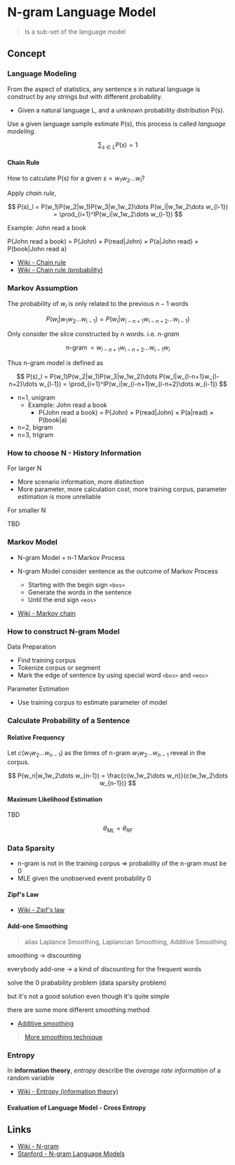 # N-gram Language Model

> Is a sub-set of the language model

## Concept

### Language Modeling

From the aspect of statistics, any sentence s in natural language is construct by any strings but with different probability.

* Given a natural language L, and a unknown probability distribution P(s).

Use a given language sample estimate P(s), this process is called *language modeling*.

$$
\sum_{s\in L} P(s) = 1
$$

#### Chain Rule

How to calculate P(s) for a given $s = w_1w_2\dots w_l$?

Apply *chain rule*,

$$
P(s)_l = P(w_1)P(w_2|w_1)P(w_3|w_1w_2)\dots P(w_l|w_1w_2\dots w_{l-1}) = \prod_{i=1}^lP(w_i|w_1w_2\dots w_{i-1})
$$

Example: John read a book

P(John read a book) = P(John) × P(read|John) × P(a|John read) × P(book|John read a)

* [Wiki - Chain rule](https://en.wikipedia.org/wiki/Chain_rule)
* [Wiki - Chain rule (probability)](https://en.wikipedia.org/wiki/Chain_rule_(probability))

### Markov Assumption

The probability of $w_i$ is only related to the previous $n-1$ words

$$
P(w_i|w_1w_2\dots w_{i-1}) = P(w_i|w_{i-n+1}w_{i-n+2}\dots w_{i-1})
$$

Only consider the slice constructed by n words. i.e. *n-gram*

$$
\operatorname{n-gram} = w_{i-n+1}w_{i-n+2}\dots w_{i-1}w_i
$$

Thus n-gram model is defined as

$$
P(s)_l = P(w_1)P(w_2|w_1)P(w_3|w_1w_2)\dots P(w_l|w_{l-n+1}w_{l-n+2}\dots w_{l-1}) = \prod_{i=1}^lP(w_i|w_{i-n+1}w_{i-n+2}\dots w_{i-1})
$$

* n=1, unigram
  * Example: John read a book
    * P(John read a book) = P(John) × P(read|John) × P(a|read) × P(book|a)
* n=2, bigram
* n=3, trigram

### How to choose N - History Information

For larger N

* More scenario information, more distinction
* More parameter, more calculation cost, more training corpus, parameter estimation is more unreliable

For smaller N

TBD

### Markov Model

* N-gram Model = n-1 Markov Process
* N-gram Model consider sentence as the outcome of Markov Process
  * Starting with the begin sign `<bos>`
  * Generate the words in the sentence
  * Until the end sign `<eos>`

* [Wiki - Markov chain](https://en.wikipedia.org/wiki/Markov_chain)

### How to construct N-gram Model

Data Preparation

* Find training corpus
* Tokenize corpus or segment
* Mark the edge of sentence by using special word `<bos>` and `<eos>`

Parameter Estimation

* Use training corpus to estimate parameter of model

### Calculate Probability of a Sentence

#### Relative Frequency

Let $c(w_1w_2\dots w_{n-1})$ as the times of n-gram $w_1w_2\dots w_{n-1}$ reveal in the corpus.

$$
P(w_n|w_1w_2\dots w_{n-1}) = \frac{c(w_1w_2\dots w_n)}{c(w_1w_2\dots w_{n-1})}
$$

#### Maximum Likelihood Estimation

TBD

$$
\theta_{ML} = \theta_{RF}
$$

### Data Sparsity

* n-gram is not in the training corpus => probability of the n-gram must be 0
* MLE given the unobserved event probability 0

#### Zipf's Law

* [Wiki - Zipf's law](https://en.wikipedia.org/wiki/Zipf%27s_law)

#### Add-one Smoothing

> alias Laplance Smoothing, Laplancian Smoothing, Additive Smoothing

smoothing -> discounting

everybody add-one -> a kind of discounting for the frequent words

solve the 0 prabability problem (data sparsity problem)

but it's not a good solution even though it's quite simple

there are some more different smoothing method

* [Additive smoothing](https://en.wikipedia.org/wiki/Additive_smoothing)

> [More smoothing technique](DataSmoothing.md)

### Entropy

In **information theory**, *entropy* describe the *average rate information* of a random variable

* [Wiki - Entropy (information theory)](https://en.wikipedia.org/wiki/Entropy_(information_theory))

#### Evaluation of Language Model - Cross Entropy

## Links

* [Wiki - N-gram](https://en.wikipedia.org/wiki/N-gram)
* [Stanford - N-gram Language Models](https://web.stanford.edu/~jurafsky/slp3/3.pdf)

